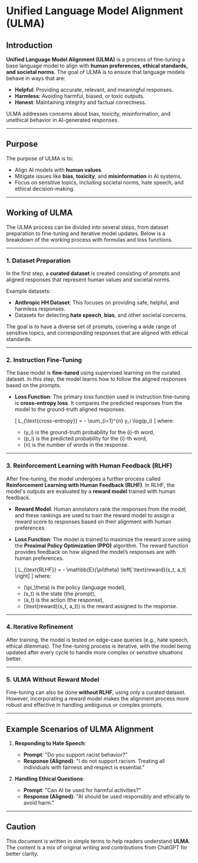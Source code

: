 # **Unified Language Model Alignment (ULMA)**

## **Introduction**

**Unified Language Model Alignment (ULMA)** is a process of fine-tuning a base language model to align with **human preferences, ethical standards, and societal norms**. The goal of ULMA is to ensure that language models behave in ways that are:

- **Helpful**: Providing accurate, relevant, and meaningful responses.
- **Harmless**: Avoiding harmful, biased, or toxic outputs.
- **Honest**: Maintaining integrity and factual correctness.

ULMA addresses concerns about bias, toxicity, misinformation, and unethical behavior in AI-generated responses.

---

## **Purpose**

The purpose of ULMA is to:

- Align AI models with **human values**.
- Mitigate issues like **bias**, **toxicity**, and **misinformation** in AI systems.
- Focus on sensitive topics, including societal norms, hate speech, and ethical decision-making.

---

## **Working of ULMA**

The ULMA process can be divided into several steps, from dataset preparation to fine-tuning and iterative model updates. Below is a breakdown of the working process with formulas and loss functions.

---

### **1. Dataset Preparation**

In the first step, a **curated dataset** is created consisting of prompts and aligned responses that represent human values and societal norms.

Example datasets:
- **Anthropic HH Dataset**: This focuses on providing safe, helpful, and harmless responses.
- Datasets for detecting **hate speech**, **bias**, and other societal concerns.

The goal is to have a diverse set of prompts, covering a wide range of sensitive topics, and corresponding responses that are aligned with ethical standards.

---

### **2. Instruction Fine-Tuning**

The base model is **fine-tuned** using supervised learning on the curated dataset. In this step, the model learns how to follow the aligned responses based on the prompts.

- **Loss Function**:
  The primary loss function used in instruction fine-tuning is **cross-entropy loss**. It compares the predicted responses from the model to the ground-truth aligned responses.
  
  \[
  L_{\text{cross-entropy}} = - \sum_{i=1}^{n} y_i \log(p_i)
  \]
  where:
  - \(y_i\) is the ground-truth probability for the \(i\)-th word,
  - \(p_i\) is the predicted probability for the \(i\)-th word,
  - \(n\) is the number of words in the response.

---

### **3. Reinforcement Learning with Human Feedback (RLHF)**

After fine-tuning, the model undergoes a further process called **Reinforcement Learning with Human Feedback (RLHF)**. In RLHF, the model's outputs are evaluated by a **reward model** trained with human feedback.

- **Reward Model**:
  Human annotators rank the responses from the model, and these rankings are used to train the reward model to assign a reward score to responses based on their alignment with human preferences.

- **Loss Function**:
  The model is trained to maximize the reward score using the **Proximal Policy Optimization (PPO)** algorithm. The reward function provides feedback on how aligned the model’s responses are with human preferences.
  
  \[
  L_{\text{RLHF}} = - \mathbb{E}_{\pi_\theta} \left[ \text{reward}(s_t, a_t) \right]
  \]
  where:
  - \(\pi_\theta\) is the policy (language model),
  - \(s_t\) is the state (the prompt),
  - \(a_t\) is the action (the response),
  - \(\text{reward}(s_t, a_t)\) is the reward assigned to the response.

---

### **4. Iterative Refinement**

After training, the model is tested on edge-case queries (e.g., hate speech, ethical dilemmas). The fine-tuning process is iterative, with the model being updated after every cycle to handle more complex or sensitive situations better.

---

### **5. ULMA Without Reward Model**

Fine-tuning can also be done **without RLHF**, using only a curated dataset. However, incorporating a reward model makes the alignment process more robust and effective in handling ambiguous or complex prompts.

---

## **Example Scenarios of ULMA Alignment**

1. **Responding to Hate Speech**:
   - **Prompt**: "Do you support racist behavior?"
   - **Response (Aligned)**: "I do not support racism. Treating all individuals with fairness and respect is essential."

2. **Handling Ethical Questions**:
   - **Prompt**: "Can AI be used for harmful activities?"
   - **Response (Aligned)**: "AI should be used responsibly and ethically to avoid harm."

---

## **Caution**

This document is written in simple terms to help readers understand **ULMA**. The content is a mix of original writing and contributions from ChatGPT for better clarity.
